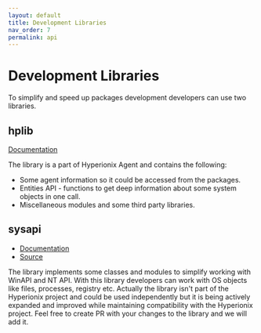 ```yaml
---
layout: default
title: Development Libraries
nav_order: 7
permalink: api
---
```


# Development Libraries

To simplify and speed up packages development developers can use two libraries. 
## hplib
<a href="/runtime/modules/hp.html" target="_blank">Documentation</a>

The library is a part of Hyperionix Agent and contains the following:
* Some agent information so it could be accessed from the packages.
* Entities API - functions to get deep information about some system objects in one call.
* Miscellaneous modules and some third party libraries.

## sysapi
* <a href="/sysapi/index.html" target="_blank">Documentation</a>
* <a href="https://github.com/hyperionix/sysapi" target="_blank">Source</a>

The library implements some classes and modules to simplify working with WinAPI and NT API. With this library developers can work
with OS objects like files, processes, registry etc. Actually the library isn't part of the Hyperionix project and could be used independently but it is being actively expanded and improved while maintaining compatibility with the Hyperionix project. Feel free to create PR with your changes to the library and we will add it.


